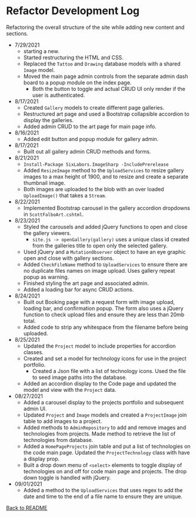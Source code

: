 # Refactor Development Log

Refactoring the overall structure of the site while adding new content and sections.

+ 7/29/2021
  + starting a new.
  + Started restructuring the HTML and CSS.
  + Replaced the `Tattoo` and `Drawing` database models with a shared `Image` model.  
  + Moved the main page admin controls from the separate admin dash board to a popup module on the index page.
    + Both the button to toggle and actual CRUD UI only render if the user is authenticated.
+ 8/17/2021
  + Created `Gallery` models to create different page galleries.
  + Restructured art page and used a Bootstrap collapsible accordion to display the galleries.
  + Added admin CRUD to the art page for main page info.
+ 8/16/2021
  + Added edit button and popup module for gallery admin.
+ 8/17/2021
  + Built out all gallery admin CRUD methods and forms.
+ 8/21/2021
  + `Install-Package SixLabors.ImageSharp -IncludePrerelease`
  + Added `ResizeImage` method to the `UploadServices` to resize gallery images to a max height of 1900, and to resize and create a separate thumbnail image.
  + Both images are uploaded to the blob with an over loaded `UploadImage()` that takes a `Stream`.
+ 8/22/2021
  + Implemented Bootstrap carousel in the gallery accordion dropdowns in `ScottFalboArt.cshtml`.
+ 8/23/2021
  + Styled the carousels and added jQuery functions to open and close the gallery viewers.
    + `site.js -> openGallery(gallery)` uses a unique class id created from the galleries title to open only the selected gallery.
  + Used jQuery and a `MutationObserver` object to have an eye graphic open and close with gallery sections.
  + Added `CheckFileName` method to `UploadServices` to ensure there are no duplicate files names on image upload.  Uses gallery repeat popup as warning.
  + Finished styling the art page and associated admin.  
  + Added a loading bar for async CRUD actions.
+ 8/24/2021
  + Built out Booking page with a request form with image upload, loading bar, and confirmation popup.  The form also uses a jQuery function to check upload files and ensure they are less than 20mb total.
  + Added code to strip any whitespace from the filename before being uploaded.
+ 8/25/2021
  + Updated the `Project` model to include properties for accordion classes.
  + Created and set a model for technology icons for use in the project portfolio.
    + Created a Json file with a list of technology icons. Used the file to seed image paths into the database.
  + Added an accordion display to the Code page and updated the model and view with the `Project` data.
+ 08/27/2021
  + Added a carousel display to the projects portfolio and subsequent admin UI.  
  + Updated `Project` and `Image` models and created a `ProjectImage` join table to add images to a project.
  + Added methods to `AdminRepository` to add and remove images and technologies from projects.  Made method to retrieve the list of technologies from database.
  + Added a `HomePageProjects` join table and put a list of technologies on the code main page.  Updated the `ProjectTechnology` class with have a display prop.
  + Built a drop down menu of `<select>` elements to toggle display of technologies on and off for code main page and projects.  The drop down toggle is handled with jQuery.
+ 09/01/2021
  + Added a method to the `UploadServices` that uses regex to add the date and time to the end of a file name to ensure they are unique.

[Back to README](README.md#refactor-development-log)